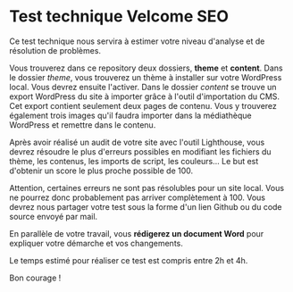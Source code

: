 # Test technique Velcome SEO
Ce test technique nous servira à estimer votre niveau d'analyse et de résolution de problèmes.

Vous trouverez dans ce repository deux dossiers, **theme** et **content**.
Dans le dossier *theme*, vous trouverez un thème à installer sur votre WordPress local. Vous devrez ensuite l'activer.
Dans le dossier *content* se trouve un export WordPress du site à importer grâce à l'outil d'importation du CMS. Cet export contient seulement deux pages de contenu. Vous y trouverez également trois images qu'il faudra importer dans la médiathèque WordPress et remettre dans le contenu. 

Après avoir réalisé un audit de votre site avec l'outil Lighthouse, vous devrez résoudre le plus d'erreurs possibles en modifiant les fichiers du thème, les contenus, les imports de script, les couleurs... Le but est d'obtenir un score le plus proche possible de 100. 

Attention, certaines erreurs ne sont pas résolubles pour un site local. Vous ne pourrez donc probablement pas arriver complètement à 100. Vous devrez nous partager votre test sous la forme d'un lien Github ou du code source envoyé par mail.

En parallèle de votre travail, vous **rédigerez un document Word** pour expliquer votre démarche et vos changements.

Le temps estimé pour réaliser ce test est compris entre 2h et 4h.

Bon courage !
